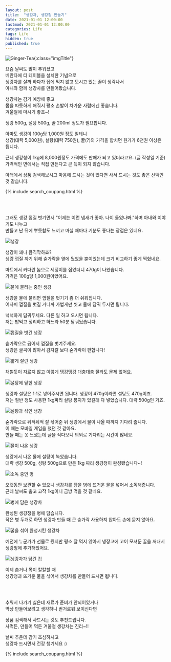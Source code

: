 ```yaml
---
layout: post
title:  "생강차, 생강청 만들기"
date: 2021-01-01 12:00:00
lastmod: 2021-01-01 12:00:00 
categories: Life
tags: Life
hidden: true
published: true
---
```


![Ginger-Tea](https://s3.ap-northeast-2.amazonaws.com/media.dveamer.com/images/2021/ginger-tea/resized_PXL_20210101_140301739.jpg){:class="imgTitle"}  

요즘 날씨도 많이 추워졌고  
베란다에 티 테이블을 설치한 기념으로  
생강차를 살까 하다가 집에 먹지 않고 모시고 있는 꿀이 생각나서  
아내와 함께 생강차를 만들어봤습니다.  

생강차는 감기 예방에 좋고  
몸을 따듯하게 해줘서 평소 손발이 차가운 사람에겐 좋습니다.  
겨울철에 마시기 좋죠~!  

<!--more-->

생강 500g, 설탕 500g, 꿀 200ml 정도가 필요합니다.  

아마도 생강이 100g당 1,000원 정도 일테니  
생강(대략 5,000원), 설탕(대략 750원), 꿀(?)의 가격을 합치면 원가가 6천원 이상은 됩니다.  

근데 생강청이 1kg에 8,000원정도 가격에도 판매가 되고 있더라고요. (글 작성일 기준)  
가격적인 면에서는 직접 만든다고 큰 득이 되지 않습니다.  

아래에서 상품 검색해보시고 마음에 드시는 것이 있다면 사서 드시는 것도 좋은 선택인 것 같습니다.  

{% include search_coupang.html %}

<br/>
<br/>

그래도 생강 껍질 벗기면서 "이제는 이런 냄새가 좋아. 나이 들었나봐."하며 아내와 이야기도 나누고  
만들고 난 뒤에 뿌듯함도 느끼고 마실 때마다 기분도 좋다는 장점은 있네요.  


![생강](https://s3.ap-northeast-2.amazonaws.com/media.dveamer.com/images/2021/ginger-tea/resized_PXL_20210101_120518809.jpg)  

생강이 꽤나 큼직막하죠?  
생강 껍질 까기 위해 숟가락을 옆에 뒀었을 뿐이었는데 크기 비교하기 좋게 찍혔네요.  

마트에서 커다란 놈으로 세덩이를 집었더니 470g이 나왔습니다.  
가격은 100g당 1,000원이었어요.  




![물에 불리는 중인 생강](https://s3.ap-northeast-2.amazonaws.com/media.dveamer.com/images/2021/ginger-tea/resized_PXL_20210101_120558055.jpg)  

생강을 물에 불리면 껍질을 벗기기 좀 더 쉬워집니다.  
어자피 껍질을 벗길 거니까 가볍게만 씻고 물에 담궈 두시면 됩니다.  

넉넉하게 담궈두세요. 다른 일 하고 오시면 됩니다.  
저는 밥먹고 정리하고 하느라 50분 담궈뒀습니다.  


![껍질을 벗긴 생강](https://s3.ap-northeast-2.amazonaws.com/media.dveamer.com/images/2021/ginger-tea/resized_PXL_20210101_123908092.jpg)  

숟가락으로 긁어서 껍질을 벗겨주세요.  
생강은 굴곡이 많아서 감자칼 보다 숟가락이 편합니다!  

![얇게 잘린 생강](https://s3.ap-northeast-2.amazonaws.com/media.dveamer.com/images/2021/ginger-tea/resized_PXL_20210101_125455073.jpg)  

채썰듯이 자르지 않고 이렇게 댕강댕강 대충대충 잘라도 문제 없어요.  

![설탕에 덮힌 생강](https://s3.ap-northeast-2.amazonaws.com/media.dveamer.com/images/2021/ginger-tea/resized_PXL_20210101_130011573.jpg)  

생강과 설탕은 1:1로 넣어주시면 됩니다. 생강이 470g이라면 설탕도 470g이죠.  
저는 절반 정도 사용한 1kg짜리 설탕 봉지가 있길래 다 넣었습니다. 대략 500g인 거죠.  

![설탕과 섞인 생강](https://s3.ap-northeast-2.amazonaws.com/media.dveamer.com/images/2021/ginger-tea/resized_PXL_20210101_130119752.jpg)  

숟가락으로 뒤적뒤적 잘 섞어준 뒤 생강에서 물이 나올 때까지 기다려 줍니다.  
이 때는 모바일 게임을 했던 것 같아요.  
만들 때는 못 느꼈는데 글을 적다보니 의외로 기다리는 시간이 많네요.  

![물이 나온 생강](https://s3.ap-northeast-2.amazonaws.com/media.dveamer.com/images/2021/ginger-tea/resized_PXL_20210101_135508265.jpg)  

생강에서 나온 물에 설탕이 녹았습니다.  
대략 생강 500g, 성탕 500g으로 만든 1kg 짜리 생강청이 완성됐습니다~!  

<!--ads-->

![소독 중인 병](https://s3.ap-northeast-2.amazonaws.com/media.dveamer.com/images/2021/ginger-tea/resized_PXL_20210101_125630838.jpg)  

오랫동안 보관할 수 있으니 생강차를 담을 병에 뜨거운 물을 넣어서 소독해줍니다.  
근데 날씨도 춥고 고작 1kg이니 금방 먹을 것 같네요.  

![병에 담은 생강차](https://s3.ap-northeast-2.amazonaws.com/media.dveamer.com/images/2021/ginger-tea/resized_PXL_20210101_140142850.jpg)  

완성된 생강청을 병에 담습니다.  
작은 병 두개로 하면 생강차 만들 때 큰 숟가락 사용하지 않아도 손에 묻지 않아요.  

![꿀을 섞어 완성시킨 생강차](https://s3.ap-northeast-2.amazonaws.com/media.dveamer.com/images/2021/ginger-tea/resized_PXL_20210101_140301739.jpg)  

예전에 누군가가 선물로 줬지만 평소 잘 먹지 않아서 냉장고에 고이 모셔둔 꿀을 꺼내서 생강청에 추가해줬어요.  
 
![생강차가 담긴 컵](https://s3.ap-northeast-2.amazonaws.com/media.dveamer.com/images/2021/ginger-tea/resized_PXL_20210102_043929741.jpg)  

이제 춥거나 목이 칼칼할 때  
생강청과 뜨거운 물을 섞어서 생강차를 만들어 드시면 됩니다.  

<br/>
<br/>

추워서 나가기 싫은데 재료가 준비가 안되어있거나  
막상 만들어보려고 생각하니 번거로워 보이신다면  

상품 검색해서 사드시는 것도 추천드립니다.  
사먹든, 만들어 먹든 겨울철 생강차는 진리~!!  

날씨 추운데 감기 조심하시고  
생강차 드시면서 건강 챙기세요 :)  

{% include search_coupang.html %}

<script>
var inputs = $("input[name='q']");
for(var i=0; i<inputs.length; i++) {
    inputs[i].value="생강청";
}
</script>

<br/>
<br/>
